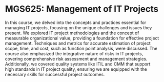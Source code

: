 # MGS625: Management of IT Projects

In this course, we delved into the concepts and practices essential for managing IT projects, focusing on the unique challenges and issues they present. We explored IT project methodologies and the concept of measurable organizational value, providing a foundation for effective project management. Techniques and metrics for accurate estimation of project scope, time, and cost, such as function point analysis, were discussed. The course also emphasized the integrative nature of risks in IT projects, covering comprehensive risk assessment and management strategies. Additionally, we covered quality systems like ITIL and CMM that support high standards in IT project quality, ensuring we are equipped with the necessary skills for successful project outcomes.
